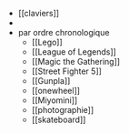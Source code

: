 - [[claviers]]
-
- par ordre chronologique
	- [[Lego]]
	- [[League of Legends]]
	- [[Magic the Gathering]]
	- [[Street Fighter 5]]
	- [[Gunpla]]
	- [[onewheel]]
	- [[Miyomini]]
	- [[photographie]]
	- [[skateboard]]